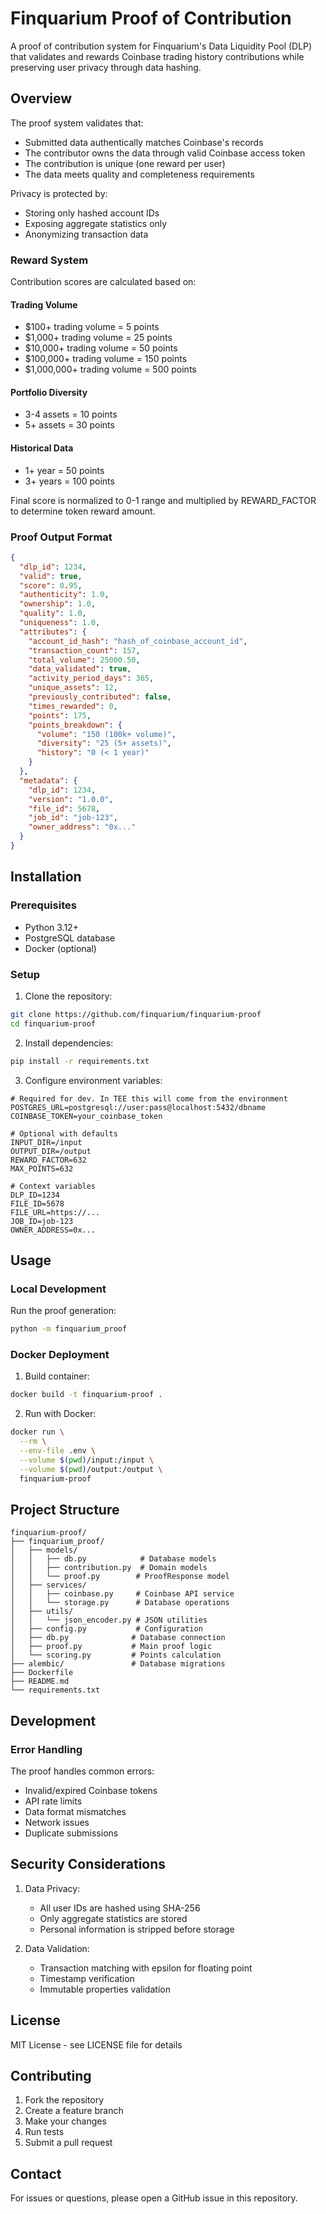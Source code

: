 # Finquarium Proof of Contribution

A proof of contribution system for Finquarium's Data Liquidity Pool (DLP) that validates and rewards Coinbase trading history contributions while preserving user privacy through data hashing.

## Overview

The proof system validates that:
- Submitted data authentically matches Coinbase's records
- The contributor owns the data through valid Coinbase access token
- The contribution is unique (one reward per user)
- The data meets quality and completeness requirements

Privacy is protected by:
- Storing only hashed account IDs
- Exposing aggregate statistics only
- Anonymizing transaction data

### Reward System

Contribution scores are calculated based on:

#### Trading Volume
- $100+ trading volume = 5 points
- $1,000+ trading volume = 25 points
- $10,000+ trading volume = 50 points
- $100,000+ trading volume = 150 points
- $1,000,000+ trading volume = 500 points

#### Portfolio Diversity
- 3-4 assets = 10 points
- 5+ assets = 30 points

#### Historical Data
- 1+ year = 50 points
- 3+ years = 100 points

Final score is normalized to 0-1 range and multiplied by REWARD_FACTOR to determine token reward amount.

### Proof Output Format

```json
{
  "dlp_id": 1234,
  "valid": true,
  "score": 0.95,
  "authenticity": 1.0,
  "ownership": 1.0,
  "quality": 1.0,
  "uniqueness": 1.0,
  "attributes": {
    "account_id_hash": "hash_of_coinbase_account_id",
    "transaction_count": 157,
    "total_volume": 25000.50,
    "data_validated": true,
    "activity_period_days": 365,
    "unique_assets": 12,
    "previously_contributed": false,
    "times_rewarded": 0,
    "points": 175,
    "points_breakdown": {
      "volume": "150 (100k+ volume)",
      "diversity": "25 (5+ assets)",
      "history": "0 (< 1 year)"
    }
  },
  "metadata": {
    "dlp_id": 1234,
    "version": "1.0.0",
    "file_id": 5678,
    "job_id": "job-123",
    "owner_address": "0x..."
  }
}
```

## Installation

### Prerequisites
- Python 3.12+
- PostgreSQL database
- Docker (optional)

### Setup

1. Clone the repository:
```bash
git clone https://github.com/finquarium/finquarium-proof
cd finquarium-proof
```

2. Install dependencies:
```bash
pip install -r requirements.txt
```

3. Configure environment variables:
```env
# Required for dev. In TEE this will come from the environment
POSTGRES_URL=postgresql://user:pass@localhost:5432/dbname
COINBASE_TOKEN=your_coinbase_token

# Optional with defaults
INPUT_DIR=/input
OUTPUT_DIR=/output
REWARD_FACTOR=632
MAX_POINTS=632

# Context variables
DLP_ID=1234
FILE_ID=5678
FILE_URL=https://...
JOB_ID=job-123
OWNER_ADDRESS=0x...
```

## Usage

### Local Development

Run the proof generation:
```bash
python -m finquarium_proof
```

### Docker Deployment

1. Build container:
```bash
docker build -t finquarium-proof .
```

2. Run with Docker:
```bash
docker run \
  --rm \
  --env-file .env \
  --volume $(pwd)/input:/input \
  --volume $(pwd)/output:/output \
  finquarium-proof
```

## Project Structure

```
finquarium-proof/
├── finquarium_proof/
│   ├── models/
│   │   ├── db.py            # Database models
│   │   ├── contribution.py  # Domain models
│   │   └── proof.py        # ProofResponse model
│   ├── services/
│   │   ├── coinbase.py     # Coinbase API service
│   │   └── storage.py      # Database operations
│   ├── utils/
│   │   └── json_encoder.py # JSON utilities
│   ├── config.py           # Configuration
│   ├── db.py              # Database connection
│   ├── proof.py           # Main proof logic
│   └── scoring.py         # Points calculation
├── alembic/               # Database migrations
├── Dockerfile
├── README.md
└── requirements.txt
```

## Development

### Error Handling

The proof handles common errors:
- Invalid/expired Coinbase tokens
- API rate limits
- Data format mismatches
- Network issues
- Duplicate submissions

## Security Considerations

1. Data Privacy:
    - All user IDs are hashed using SHA-256
    - Only aggregate statistics are stored
    - Personal information is stripped before storage

2. Data Validation:
    - Transaction matching with epsilon for floating point
    - Timestamp verification
    - Immutable properties validation

## License

MIT License - see LICENSE file for details

## Contributing

1. Fork the repository
2. Create a feature branch
3. Make your changes
4. Run tests
5. Submit a pull request

## Contact

For issues or questions, please open a GitHub issue in this repository.